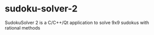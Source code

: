 sudoku-solver-2
===============

SudokuSolver 2 is a C/C++/Qt application to solve 9x9 sudokus with rational methods